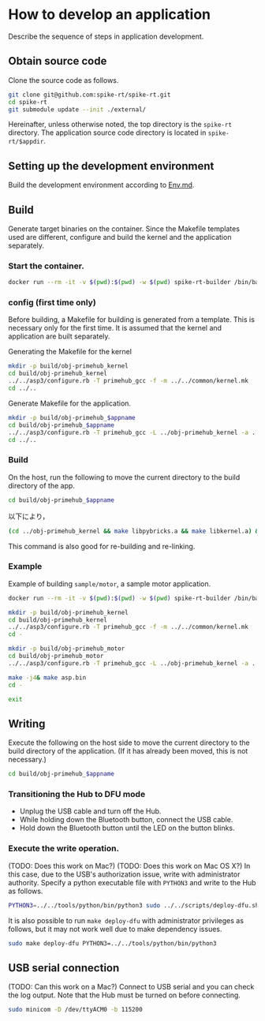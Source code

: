 # How to develop an application
Describe the sequence of steps in application development.

## Obtain source code
Clone the source code as follows.
```bash
git clone git@github.com:spike-rt/spike-rt.git
cd spike-rt
git submodule update --init ./external/
```

Hereinafter, unless otherwise noted, the top directory is the `spike-rt` directory.
The application source code directory is located in `spike-rt/$appdir`.


## Setting up the development environment
Build the development environment according to [Env.md](Env.md).

## Build
Generate target binaries on the container.
Since the Makefile templates used are different, configure and build the kernel and the application separately.

### Start the container.
```bash
docker run --rm -it -v $(pwd):$(pwd) -w $(pwd) spike-rt-builder /bin/bash
```

### config (first time only)
Before building, a Makefile for building is generated from a template. This is necessary only for the first time.
It is assumed that the kernel and application are built separately.

Generating the Makefile for the kernel
```bash
mkdir -p build/obj-primehub_kernel
cd build/obj-primehub_kernel
../../asp3/configure.rb -T primehub_gcc -f -m ../../common/kernel.mk
cd ../..
```

Generate Makefile for the application.
```bash
mkdir -p build/obj-primehub_$appname
cd build/obj-primehub_$appname
../../asp3/configure.rb -T primehub_gcc -L ../obj-primehub_kernel -a ../../$appdir/ -A $appname -m ../../common/app.mk
cd ../..
```

### Build
On the host, run the following to move the current directory to the build directory of the app.
```bash
cd build/obj-primehub_$appname
```
以下により，
```bash
(cd ../obj-primehub_kernel && make libpybricks.a && make libkernel.a) && rm -rf asp asp.bin && make && make asp.bin
```
This command is also good for re-building and re-linking.

### Example
Example of building ``sample/motor``, a sample motor application.

```bash
docker run --rm -it -v $(pwd):$(pwd) -w $(pwd) spike-rt-builder /bin/bash

mkdir -p build/obj-primehub_kernel
cd build/obj-primehub_kernel
../../asp3/configure.rb -T primehub_gcc -f -m ../../common/kernel.mk
cd -

mkdir -p build/obj-primehub_motor
cd build/obj-primehub_motor
../../asp3/configure.rb -T primehub_gcc -L ../obj-primehub_kernel -a ../../sample/motor/ -A motor -m ../../common/app.mk

make -j4& make asp.bin
cd -

exit
```

## Writing
Execute the following on the host side to move the current directory to the build directory of the application. (If it has already been moved, this is not necessary.)
```bash
cd build/obj-primehub_$appname
```

### Transitioning the Hub to DFU mode
- Unplug the USB cable and turn off the Hub.
- While holding down the Bluetooth button, connect the USB cable.
- Hold down the Bluetooth button until the LED on the button blinks.

### Execute the write operation.
(TODO: Does this work on Mac?)
(TODO: Does this work on Mac OS X?) In this case, due to the USB's authorization issue, write with administrator authority.
Specify a python executable file with `PYTHON3` and write to the Hub as follows.
```bash
PYTHON3=../../tools/python/bin/python3 sudo ../../scripts/deploy-dfu.sh asp.bin     
```

It is also possible to run `make deploy-dfu` with administrator privileges as follows, but it may not work well due to make dependency issues.
```bash
sudo make deploy-dfu PYTHON3=../../tools/python/bin/python3
```

## USB serial connection
(TODO: Can this work on a Mac?)
Connect to USB serial and you can check the log output.
Note that the Hub must be turned on before connecting.
```bash
sudo minicom -D /dev/ttyACM0 -b 115200
```

